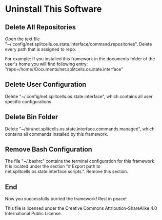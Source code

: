 # Uninstall This Software

## Delete All Repositories
Open the text file "~/.config/net.splitcells.os.state.interface/command.repositories".
Delete every path that is assigned to repo.

For example:
If you installed this framework in the documents folder of the user's home you will find following entry:
"repo=/home/<username>/Documents/net.splitcells.os.state.interface"

## Delete User Configuration

Delete "~/.config/net.splitcells.os.state.interface", which contains all user specific configurations.

## Delete Bin Folder

Delete "~/bin/net.splitcells.os.state.interface.commands.managed", which contains all commands installed by this framework.

## Remove Bash Configuration

The file "~/.bashrc" contains the terminal configuration for this framework.
It is located under the section "# Export path to net.splitcells.os.state.interface scripts.".
Remove this section.

## End

Now you successfully burried the framework!
Rest in peace!

This file is licensed under the Creative Commons Attribution-ShareAlike 4.0 International Public License.
